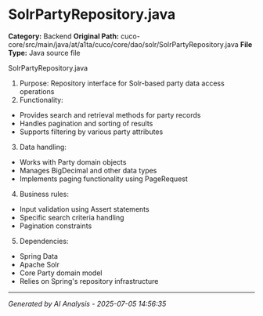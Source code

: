 # SolrPartyRepository.java

**Category:** Backend
**Original Path:** cuco-core/src/main/java/at/a1ta/cuco/core/dao/solr/SolrPartyRepository.java
**File Type:** Java source file

SolrPartyRepository.java
1. Purpose: Repository interface for Solr-based party data access operations
2. Functionality:
- Provides search and retrieval methods for party records
- Handles pagination and sorting of results
- Supports filtering by various party attributes

3. Data handling:
- Works with Party domain objects
- Manages BigDecimal and other data types
- Implements paging functionality using PageRequest

4. Business rules:
- Input validation using Assert statements
- Specific search criteria handling
- Pagination constraints

5. Dependencies:
- Spring Data
- Apache Solr
- Core Party domain model
- Relies on Spring's repository infrastructure

---
*Generated by AI Analysis - 2025-07-05 14:56:35*
